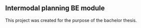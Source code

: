 ## Intermodal planning BE module

This project was created for the purpose of the bachelor thesis. 
